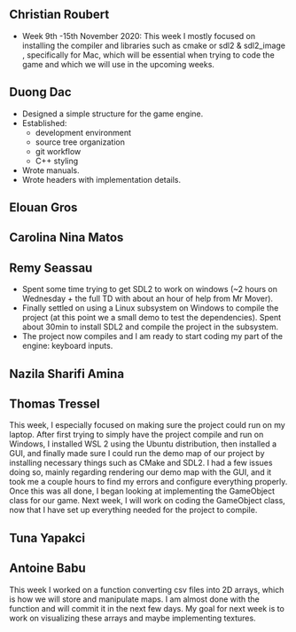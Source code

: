 ## Christian Roubert

- Week 9th -15th November 2020: This week I mostly focused on installing the compiler and libraries such as cmake or sdl2 & sdl2_image , specifically for Mac, which will be essential when trying to code the game and which we will use in the upcoming weeks.

## Duong Dac

- Designed a simple structure for the game engine.
- Established:
  - development environment
  - source tree organization
  - git workflow
  - C++ styling
- Wrote manuals.
- Wrote headers with implementation details.

## Elouan Gros

## Carolina Nina Matos

## Remy Seassau

- Spent some time trying to get SDL2 to work on windows (~2 hours on Wednesday + the full TD with about an hour of help from Mr Mover).
- Finally settled on using a Linux subsystem on Windows to compile the project (at this point we a small demo to test the dependencies). Spent about 30min to install SDL2 and compile the project in the subsystem.
- The project now compiles and I am ready to start coding my part of the engine: keyboard inputs.

## Nazila Sharifi Amina

## Thomas Tressel

This week, I especially focused on making sure the project could run on my laptop. After first trying to simply have the project compile and run on Windows, I installed WSL 2 using the Ubuntu distribution, then installed a GUI, and finally made sure I could run the demo map of our project by installing necessary things such as CMake and SDL2. I had a few issues doing so, mainly regarding rendering our demo map with the GUI, and it took me a couple hours to find my errors and configure everything properly. Once this was all done, I began looking at implementing the GameObject class for our game. Next week, I will work on coding the GameObject class, now that I have set up everything needed for the project to compile.

## Tuna Yapakci

## Antoine Babu

This week I worked on a function converting csv files into 2D arrays, which is how we will store and manipulate maps.
I am almost done with the function and will commit it in the next few days. My goal for next week is to work on visualizing these arrays and maybe implementing textures.
